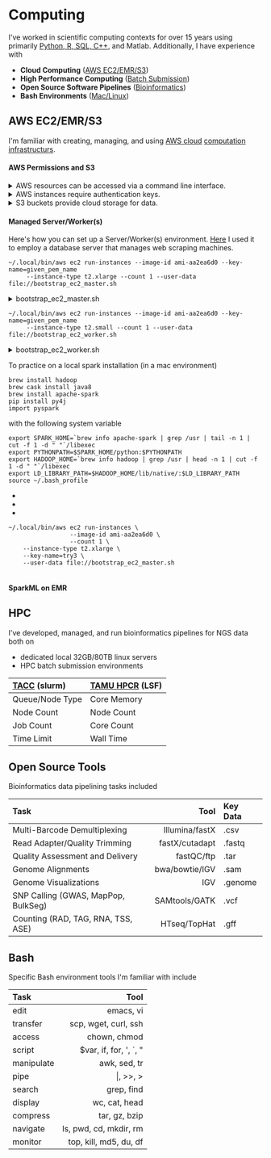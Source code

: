 # Computing

I've worked in scientific computing contexts for over 15 years 
using primarily [Python, R, SQL, C++](https://github.com/pointOfive/Examples/), and Matlab. 
Additionally, I have experience with

- **Cloud Computing** ([AWS EC2/EMR/S3](https://aws.amazon.com))
- **High Performance Computing** ([Batch Submission](#hpc))
- **Open Source Software Pipelines** ([Bioinformatics](#open-source-tools))
- **Bash Environments** ([Mac/Linux](#bash))


## AWS EC2/EMR/S3

I'm familiar with creating, managing, and using [AWS cloud](https://aws.amazon.com/ec2/instance-types/) [computation infrastructurs](https://aws.amazon.com/ec2/pricing/on-demand/). 


#### AWS Permissions and S3

<details>
<summary>
AWS resources can be accessed via a command line interface.
</summary>

```
pip install --upgrade --user awscli
.local/bin/aws configure
# https://aws.amazon.com
# "My Account" -> "Security Credentials" -> "Access Keys"
AWS Access Key ID [None]: 
AWS Secret Access Key [None]: 
Default region name [None]: us-east-1
Default output format [None]: json
```
</details>

<details>
<summary>
AWS instances require authentication keys.
</summary>

```
# https://aws.amazon.com
"EC2" -> "key Pairs" or "NETWORK & SECURITY" -> "Key Pairs"
mv ~/Downloads/given_pem_name.pem ~/.ssh/
chmod 400 ~/.ssh/given_pem_name.pem
```    
</details>

<details>
<summary>
S3 buckets provide cloud storage for data.
</summary>

- https://aws.amazon.com
- "Console (orange box)" -> "S3" -> "Create"
- "Type of Policy" -> "S3 Bucket Policy"
  - Principal: *
  - Actions: GetObject
  - Amazon Resource Name (ARN): arn:aws:s3:::given_bucket_name/*
</details>


#### Managed Server/Worker(s) 

Here's how you can set up a Server/Worker(s) environment.
[Here](https://www.google.com) I used it to employ a 
database server that manages web scraping machines.


```
~/.local/bin/aws ec2 run-instances --image-id ami-aa2ea6d0 --key-name=given_pem_name
     --instance-type t2.xlarge --count 1 --user-data file://bootstrap_ec2_master.sh
```

<details>
<summary>
bootstrap_ec2_master.sh
</summary>

```
# INSTALL POSTGRESS SERVER
sudo apt-get update
sudo apt-get -y install postgresql-9.5 postgresql-contrib-9.5
sudo sed -e 's/127.0.0.1\/32/0.0.0.0\/0/' /etc/postgresql/9.5/main/pg_hba.conf > tmpy.txt
sudo mv tmpy.txt /etc/postgresql/9.5/main/pg_hba.conf
sudo chown postgres:postgres /etc/postgresql/9.5/main/pg_hba.conf
sudo sed "s/\#listen_addresses = 'localhost'/listen_addresses = '\*'/" /etc/postgresql/9.5/main/postgresql.conf > tmpy.txt
sudo mv tmpy.txt /etc/postgresql/9.5/main/postgresql.conf
sudo chown postgres:postgres /etc/postgresql/9.5/main/postgresql.conf
sudo service postgresql restart
echo "ALTER USER postgres WITH PASSWORD 'postgres';" | sudo -u postgres psql
echo "CREATE DATABASE database_name;" | sudo -u postgres psql

# LOAD STORED DATABASE
wget -S -T 500 -t 50 https://given_bucket_name.s3.amazonaws.com/dbexport.pgsql.gz -O /home/ubuntu/dbexport.pgsql.gz
gunzip -c /home/ubuntu/dbexport.pgsql.gz | sudo -u postgres psql database_name 

# INSTALL ANACONDA
wget -S -T 500 -t 50 https://repo.continuum.io/archive/Anaconda2-5.0.1-Linux-x86_64.sh -O /home/ubuntu/anaconda.sh
sudo bash /home/ubuntu/anaconda.sh -b -p /mnt/anaconda
sudo chown -R ubuntu:ubuntu /mnt
export PATH=/mnt/anaconda/bin:$PATH
echo -e "\n\n# Anaconda2" >> /home/ubuntu/.bashrc
echo "export PATH=/mnt/anaconda/bin:$PATH" >> /home/ubuntu/.bashrc
rm /home/ubuntu/anaconda.sh

# INSTALL RUN TOOLS
pip install psycopg2
ipython -c "import nltk; nltk.download('stopwords', download_dir='/home/ubuntu/nltk_data'); 
	   	   	 nltk.download('punkt', download_dir='/home/ubuntu/nltk_data'); 
			 nltk.download('averaged_perceptron_tagger', download_dir='/home/ubuntu/nltk_data'); 
			 nltk.download('maxent_treebank_pos_tagger', download_dir='/home/ubuntu/nltk_data')"
wget -S -T 500 -t 50 https://given_bucket_name.s3.amazonaws.com/psql_server.py -O /home/ubuntu/psql_server.py
```
</details>



```
~/.local/bin/aws ec2 run-instances --image-id ami-aa2ea6d0 --key-name=given_pem_name
     --instance-type t2.small --count 1 --user-data file://bootstrap_ec2_worker.sh
```

<details>
<summary>
bootstrap_ec2_worker.sh
</summary>

```
sudo apt-get update

# INSTALL HEADLESS BROWSER
sudo apt-get install build-essential chrpath libssl-dev libxft-dev libfreetype6-dev libfreetype6 libfontconfig1-dev libfontconfig1 -y
sudo wget https://bitbucket.org/ariya/phantomjs/downloads/phantomjs-2.1.1-linux-x86_64.tar.bz2
sudo tar xvjf phantomjs-2.1.1-linux-x86_64.tar.bz2 -C /usr/local/share/
sudo ln -s /usr/local/share/phantomjs-2.1.1-linux-x86_64/bin/phantomjs /usr/local/bin/

# INSTALL ANACONDA
wget -S -T 500 -t 50 https://repo.continuum.io/archive/Anaconda2-5.0.1-Linux-x86_64.sh -O /home/ubuntu/anaconda.sh
sudo bash /home/ubuntu/anaconda.sh -b -p /mnt/anaconda
#$HOME/anaconda
sudo chown -R ubuntu:ubuntu /mnt
export PATH=/mnt/anaconda/bin:$PATH
echo -e "\n\n# Anaconda2" >> /home/ubuntu/.bashrc
echo "export PATH=/mnt/anaconda/bin:$PATH" >> /home/ubuntu/.bashrc
rm /home/ubuntu/anaconda.sh

# INSTALL RUN TOOLS
pip install psycopg2
pip install selenium
wget -S -T 500 -t 50 https://given_bucket_name.s3.amazonaws.com/psql_worker.py -O /home/ubuntu/psql_worker.py
```
</details>





To practice on a local spark installation (in a mac environment)
```
brew install hadoop
brew cask install java8
brew install apache-spark
pip install py4j
import pyspark
```
with the following system variable
```
export SPARK_HOME=`brew info apache-spark | grep /usr | tail -n 1 | cut -f 1 -d " "`/libexec
export PYTHONPATH=$SPARK_HOME/python:$PYTHONPATH
export HADOOP_HOME=`brew info hadoop | grep /usr | head -n 1 | cut -f 1 -d " "`/libexec
export LD_LIBRARY_PATH=$HADOOP_HOME/lib/native/:$LD_LIBRARY_PATH
source ~/.bash_profile

```



- 
- 
- 




```
~/.local/bin/aws ec2 run-instances \
                 --image-id ami-aa2ea6d0 \
                 --count 1 \
    --instance-type t2.xlarge \
    --key-name=try3 \
    --user-data file://bootstrap_ec2_master.sh
    
```

#### SparkML on EMR




## HPC

I've developed, managed, and run bioinformatics pipelines for NGS data both on 

- dedicated local 32GB/80TB linux servers
- HPC batch submission environments

| [TACC](https://www.tacc.utexas.edu) (slurm) | [TAMU HPCR](https://hprc.tamu.edu) (LSF) |
:---------------------------------------------|:-----------------------------------------|
| Queue/Node Type                             | Core Memory				 |
| Node Count   	 			      | Node Count				 |
| Job Count   	 			      | Core Count				 |
| Time Limit   	 			      | Wall Time				 |


## Open Source Tools

Bioinformatics data pipelining tasks included

| Task                                | Tool                   | Key Data  |
|:------------------------------------|-----------------------:|:----------|
| Multi-Barcode Demultiplexing        | Illumina/fastX         | .csv      |
| Read Adapter/Quality Trimming       | fastX/cutadapt         | .fastq    |
| Quality Assessment and Delivery     | fastQC/ftp             | .tar      |
| Genome Alignments                   | bwa/bowtie/IGV         | .sam      |
| Genome Visualizations               | IGV                    | .genome   |
| SNP Calling (GWAS, MapPop, BulkSeg) | SAMtools/GATK          | .vcf      |
| Counting (RAD, TAG, RNA, TSS, ASE)  | HTseq/TopHat           | .gff      |


## Bash

Specific Bash environment tools I'm familiar with include

| Task        | Tool                    |
|:------------|------------------------:|
| edit        | emacs, vi               |
| transfer    | scp, wget, curl, ssh    |
| access      | chown, chmod            |
| script      | $var, if, for, ', `, "  |
| manipulate  | awk, sed, tr            |
| pipe        | \|, >>, >               |
| search      | grep, find              |
| display     | wc, cat, head           |
| compress    | tar, gz, bzip           |
| navigate    | ls, pwd, cd, mkdir, rm  |
| monitor     | top, kill, md5, du, df  |
